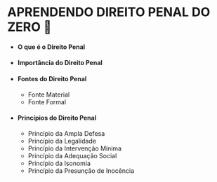 # APRENDENDO DIREITO PENAL DO ZERO :lock_with_ink_pen:



- #### O que é o Direito Penal 

- #### Importância do Direito Penal

- #### Fontes do Direito Penal

  - Fonte Material
  - Fonte Formal

- #### Princípios do Direito Penal

  - Princípio da Ampla Defesa
  - Princípio da Legalidade
  - Princípio da Intervenção Mínima
  - Princípio da Adequação Social
  - Princípio da Isonomia
  - Princípio da Presunção de Inocência
